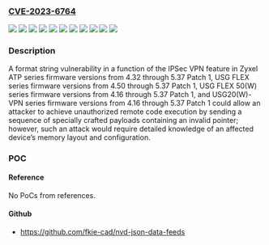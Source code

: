 ### [CVE-2023-6764](https://cve.mitre.org/cgi-bin/cvename.cgi?name=CVE-2023-6764)
![](https://img.shields.io/static/v1?label=Product&message=ATP%20series%20firmware&color=blue)
![](https://img.shields.io/static/v1?label=Product&message=USG%20FLEX%2050(W)%20series%20firmware&color=blue)
![](https://img.shields.io/static/v1?label=Product&message=USG%20FLEX%20series%20firmware&color=blue)
![](https://img.shields.io/static/v1?label=Product&message=USG20(W)-VPN%20series%20firmware&color=blue)
![](https://img.shields.io/static/v1?label=Version&message=4.16%20&color=brightgreen)
![](https://img.shields.io/static/v1?label=Version&message=4.32%20&color=brightgreen)
![](https://img.shields.io/static/v1?label=Version&message=4.50%20&color=brightgreen)
![](https://img.shields.io/static/v1?label=Version&message=version%204.16%20through%205.37%20Patch%201%20&color=brightgreen)
![](https://img.shields.io/static/v1?label=Version&message=version%204.32%20through%205.37%20Patch%201%20&color=brightgreen)
![](https://img.shields.io/static/v1?label=Version&message=version%204.50%20through%205.37%20Patch%201%20&color=brightgreen)
![](https://img.shields.io/static/v1?label=Vulnerability&message=CWE-134%20Use%20of%20Externally-Controlled%20Format%20String&color=brightgreen)

### Description

A format string vulnerability in a function of the IPSec VPN feature in Zyxel ATP series firmware versions from 4.32 through 5.37 Patch 1, USG FLEX series firmware versions from 4.50 through 5.37 Patch 1, USG FLEX 50(W) series firmware versions from 4.16 through 5.37 Patch 1, and USG20(W)-VPN series firmware versions from 4.16 through 5.37 Patch 1 could allow an attacker to achieve unauthorized remote code execution by sending a sequence of specially crafted payloads containing an invalid pointer; however, such an attack would require detailed knowledge of an affected device’s memory layout and configuration.

### POC

#### Reference
No PoCs from references.

#### Github
- https://github.com/fkie-cad/nvd-json-data-feeds

